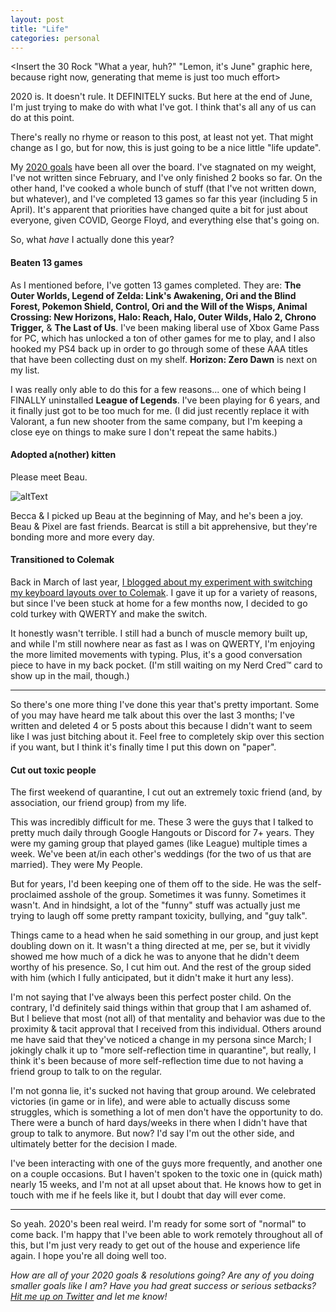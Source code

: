 ```yaml
---
layout: post
title: "Life"
categories: personal
---
```


<Insert the 30 Rock "What a year, huh?" "Lemon, it's June" graphic here, because right now, generating that meme is just too much effort>

2020 is. It doesn't rule. It DEFINITELY sucks. But here at the end of June, I'm just trying to make do with what I've got. I think that's all any of us can do at this point.

There's really no rhyme or reason to this post, at least not yet. That might change as I go, but for now, this is just going to be a nice little "life update".

<!-- more -->

My [2020 goals][2020goals] have been all over the board. I've stagnated on my weight, I've not written since February, and I've only finished 2 books so far. On the other hand, I've cooked a whole bunch of stuff (that I've not written down, but whatever), and I've completed 13 games so far this year (including 5 in April). It's apparent that priorities have changed quite a bit for just about everyone, given COVID, George Floyd, and everything else that's going on.

So, what *have* I actually done this year?

#### Beaten 13 games 

As I mentioned before, I've gotten 13 games completed. They are: **The Outer Worlds, Legend of Zelda: Link's Awakening, Ori and the Blind Forest, Pokemon Shield, Control, Ori and the Will of the Wisps, Animal Crossing: New Horizons, Halo: Reach, Halo, Outer Wilds, Halo 2, Chrono Trigger,** & **The Last of Us**. I've been making liberal use of Xbox Game Pass for PC, which has unlocked a ton of other games for me to play, and I also hooked my PS4 back up in order to go through some of these AAA titles that have been collecting dust on my shelf. **Horizon: Zero Dawn** is next on my list.

I was really only able to do this for a few reasons... one of which being I FINALLY uninstalled **League of Legends**. I've been playing for 6 years, and it finally just got to be too much for me. (I did just recently replace it with Valorant, a fun new shooter from the same company, but I'm keeping a close eye on things to make sure I don't repeat the same habits.)

#### Adopted a(nother) kitten

Please meet Beau.

![altText][beau]

Becca & I picked up Beau at the beginning of May, and he's been a joy. Beau & Pixel are fast friends. Bearcat is still a bit apprehensive, but they're bonding more and more every day.

#### Transitioned to Colemak

Back in March of last year, [I blogged about my experiment with switching my keyboard layouts over to Colemak][colemak]. I gave it up for a variety of reasons, but since I've been stuck at home for a few months now, I decided to go cold turkey with QWERTY and make the switch.

It honestly wasn't terrible. I still had a bunch of muscle memory built up, and while I'm still nowhere near as fast as I was on QWERTY, I'm enjoying the more limited movements with typing. Plus, it's a good conversation piece to have in my back pocket. (I'm still waiting on my Nerd Cred™ card to show up in the mail, though.)

---

So there's one more thing I've done this year that's pretty important. Some of you may have heard me talk about this over the last 3 months; I've written and deleted 4 or 5 posts about this because I didn't want to seem like I was just bitching about it. Feel free to completely skip over this section if you want, but I think it's finally time I put this down on "paper".

#### Cut out toxic people

The first weekend of quarantine, I cut out an extremely toxic friend (and, by association, our friend group) from my life.

This was incredibly difficult for me. These 3 were the guys that I talked to pretty much daily through Google Hangouts or Discord for 7+ years. They were my gaming group that played games (like League) multiple times a week. We've been at/in each other's weddings (for the two of us that are married). They were My People.

But for years, I'd been keeping one of them off to the side. He was the self-proclaimed asshole of the group. Sometimes it was funny. Sometimes it wasn't. And in hindsight, a lot of the "funny" stuff was actually just me trying to laugh off some pretty rampant toxicity, bullying, and "guy talk".

Things came to a head when he said something in our group, and just kept doubling down on it. It wasn't a thing directed at me, per se, but it vividly showed me how much of a dick he was to anyone that he didn't deem worthy of his presence. So, I cut him out. And the rest of the group sided with him (which I fully anticipated, but it didn't make it hurt any less).

I'm not saying that I've always been this perfect poster child. On the contrary, I'd definitely said things within that group that I am ashamed of. But I believe that most (not all) of that mentality and behavior was due to the proximity & tacit approval that I received from this individual. Others around me have said that they've noticed a change in my persona since March; I jokingly chalk it up to "more self-reflection time in quarantine", but really, I think it's been because of more self-reflection time due to not having a friend group to talk to on the regular.

I'm not gonna lie, it's sucked not having that group around. We celebrated victories (in game or in life), and were able to actually discuss some struggles, which is something a lot of men don't have the opportunity to do. There were a bunch of hard days/weeks in there when I didn't have that group to talk to anymore. But now? I'd say I'm out the other side, and ultimately better for the decision I made.

I've been interacting with one of the guys more frequently, and another one on a couple occasions. But I haven't spoken to the toxic one in (quick math) nearly 15 weeks, and I'm not at all upset about that. He knows how to get in touch with me if he feels like it, but I doubt that day will ever come.

---

So yeah. 2020's been real weird. I'm ready for some sort of "normal" to come back. I'm happy that I've been able to work remotely throughout all of this, but I'm just very ready to get out of the house and experience life again. I hope you're all doing well too.

*How are all of your 2020 goals & resolutions going? Are any of you doing smaller goals like I am? Have you had great success or serious setbacks? [Hit me up on Twitter][twitter] and let me know!*

[2020goals]: https://niclake.me/2020-goals
[beau]: https://scontent-ort2-2.xx.fbcdn.net/v/t1.0-9/101984648_10103590467601323_2968561939069796352_n.jpg?_nc_cat=106&_nc_sid=110474&_nc_ohc=6iWeR1vOVqkAX9fAX2B&_nc_ht=scontent-ort2-2.xx&oh=fa73ba7670ae02ff9de882181910db16&oe=5F1ACCD7
[colemak]: https://niclake.me/colemak
[twitter]: http://twitter.com/niclake